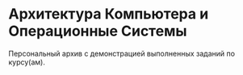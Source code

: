 # Архитектура Компьютера и Операционные Системы

Персональный архив с демонстрацией выполненных заданий по курсу(ам).
